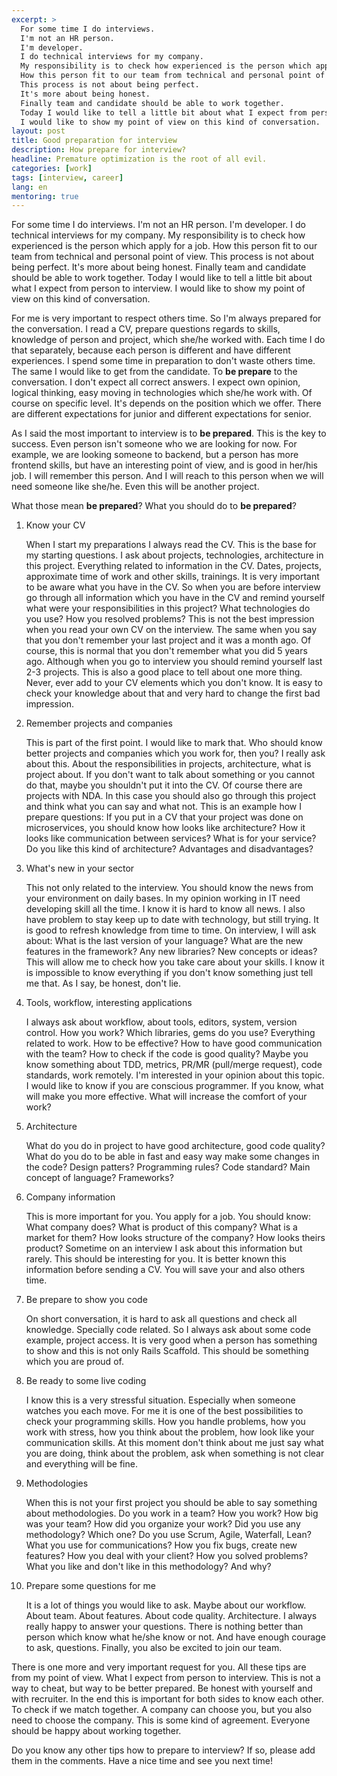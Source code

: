 ```yaml
---
excerpt: >
  For some time I do interviews.
  I'm not an HR person.
  I'm developer.
  I do technical interviews for my company.
  My responsibility is to check how experienced is the person which apply for a job.
  How this person fit to our team from technical and personal point of view.
  This process is not about being perfect.
  It's more about being honest.
  Finally team and candidate should be able to work together.
  Today I would like to tell a little bit about what I expect from person to interview.
  I would like to show my point of view on this kind of conversation.
layout: post
title: Good preparation for interview
description: How prepare for interview?
headline: Premature optimization is the root of all evil.
categories: [work]
tags: [interview, career]
lang: en
mentoring: true
---
```


For some time I do interviews. I'm not an HR person. I'm developer. I do technical interviews for my company. My responsibility is to check how experienced is the person which apply for a job. How this person fit to our team from technical and personal point of view. This process is not about being perfect. It's more about being honest. Finally team and candidate should be able to work together. Today I would like to tell a little bit about what I expect from person to interview. I would like to show my point of view on this kind of conversation.

For me is very important to respect others time. So I'm always prepared for the conversation. I read a CV, prepare questions regards to skills, knowledge of person and project, which she/he worked with. Each time I do that separately, because each person is different and have different experiences. I spend some time in preparation to don't waste others time. The same I would like to get from the candidate. To **be prepare** to the conversation. I don't expect all correct answers. I expect own opinion, logical thinking, easy moving in technologies which she/he work with. Of course on specific level. It's depends on the position which we offer. There are different expectations for junior and different expectations for senior.

As I said the most important to interview is to **be prepared**. This is the key to success. Even person isn't someone who we are looking for now. For example, we are looking someone to backend, but a person has more frontend skills, but have an interesting point of view, and is good in her/his job. I will remember this person. And I will reach to this person when we will need someone like she/he. Even this will be another project.

What those mean **be prepared**? What you should do to **be prepared**?

1. Know your CV

    When I start my preparations I always read the CV. This is the base for my starting questions. I ask about projects, technologies, architecture in this project. Everything related to information in the CV. Dates, projects, approximate time of work and other skills, trainings. It is very important to be aware what you have in the CV. So when you are before interview go through all information which you have in the CV and remind yourself what were your responsibilities in this project? What technologies do you use? How you resolved problems? This is not the best impression when you read your own CV on the interview. The same when you say that you don't remember your last project and it was a month ago. Of course, this is normal that you don't remember what you did 5 years ago. Although when you go to interview you should remind yourself last 2-3 projects. This is also a good place to tell about one more thing. Never, ever add to your CV elements which you don't know. It is easy to check your knowledge about that and very hard to change the first bad impression.

2. Remember projects and companies

    This is part of the first point. I would like to mark that. Who should know better projects and companies which you work for, then you? I really ask about this. About the responsibilities in projects, architecture, what is project about. If you don't want to talk about something or you cannot do that, maybe you shouldn't put it into the CV. Of course there are projects with NDA. In this case you should also go through this project and think what you can say and what not. This is an example how I prepare questions: If you put in a CV that your project was done on microservices, you should know how looks like architecture? How it looks like communication between services? What is for your service? Do you like this kind of architecture? Advantages and disadvantages?

3. What's new in your sector

    This not only related to the interview. You should know the news from your environment on daily bases. In my opinion working in IT need developing skill all the time. I know it is hard to know all news. I also have problem to stay keep up to date with technology, but still trying. It is good to refresh knowledge from time to time. On interview, I will ask about: What is the last version of your language? What are the new features in the framework? Any new libraries? New concepts or ideas? This will allow me to check how you take care about your skills. I know it is impossible to know everything if you don't know something just tell me that. As I say, be honest, don't lie.

4. Tools, workflow, interesting applications

    I always ask about workflow, about tools, editors, system, version control. How you work? Which libraries, gems do you use? Everything related to work. How to be effective? How to have good communication with the team? How to check if the code is good quality? Maybe you know something about TDD, metrics, PR/MR (pull/merge request), code standards, work remotely. I'm interested in your opinion about this topic. I would like to know if you are conscious programmer. If you know, what will make you more effective. What will increase the comfort of your work?

5. Architecture

    What do you do in project to have good architecture, good code quality? What do you do to be able in fast and easy way make some changes in the code? Design patters? Programming rules? Code standard? Main concept of language? Frameworks?

6. Company information

    This is more important for you. You apply for a job. You should know: What company does? What is product of this company? What is a market for them? How looks structure of the company? How looks theirs product? Sometime on an interview I ask about this information but rarely. This should be interesting for you. It is better known this information before sending a CV. You will save your and also others time.

7. Be prepare to show you code

    On short conversation, it is hard to ask all questions and check all knowledge. Specially code related. So I always ask about some code example, project access. It is very good when a person has something to show and this is not only Rails Scaffold. This should be something which you are proud of.

8.  Be ready to some live coding

    I know this is a very stressful situation. Especially when someone watches you each move. For me it is one of the best possibilities to check your programming skills. How you handle problems, how you work with stress, how you think about the problem, how look like your communication skills. At this moment don't think about me just say what you are doing, think about the problem, ask when something is not clear and everything will be fine.

9. Methodologies

    When this is not your first project you should be able to say something about methodologies. Do you work in a team? How you work? How big was your team? How did you organize your work? Did you use any methodology? Which one? Do you use Scrum, Agile, Waterfall, Lean? What you use for communications? How you fix bugs, create new features? How you deal with your client? How you solved problems? What you like and don't like in this methodology? And why?

10. Prepare some questions for me

    It is a lot of things you would like to ask. Maybe about our workflow. About team. About features. About code quality. Architecture. I always really happy to answer your questions. There is nothing better than person which know what he/she know or not. And have enough courage to ask, questions. Finally, you also be excited to join our team.

There is one more and very important request for you. All these tips are from my point of view. What I expect from person to interview. This is not a way to cheat, but way to be better prepared. Be honest with yourself and with recruiter. In the end this is important for both sides to know each other. To check if we match together. A company can choose you, but you also need to choose the company. This is some kind of agreement. Everyone should be happy about working together.

Do you know any other tips how to prepare to interview? If so, please add them in the comments. Have a nice time and see you next time!

